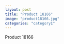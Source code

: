 ```yaml
---
layout: post
title: "Product 18166"
image: "product18166.jpg"
categories: "category1"
---
```

Product 18166
